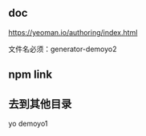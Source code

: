 ## doc
https://yeoman.io/authoring/index.html

文件名必须：generator-demoyo2
## npm link

## 去到其他目录
yo demoyo1
